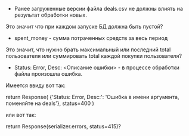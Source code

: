 + Ранее загруженные версии файла deals.csv не должны влиять на результат обработки новых.

Это значит что при каждом запуске БД должна быть пустой?

+ spent_money - сумма потраченных средств за весь период

Это значит, что нужно брать максимальный или последний total пользователя
или суммировать total каждой покупки пользователя?

+ Status: Error, Desc: <Описание ошибки> - в процессе обработки файла произошла ошибка.

Имеется ввиду вот так:

return Response(
    {'Status: Error, Desc:': 'Ошибка в имени аргумента, поменяйте на deals'},
    status=400
    )
    
или вот так:

return Response(serializer.errors, status=415)?

